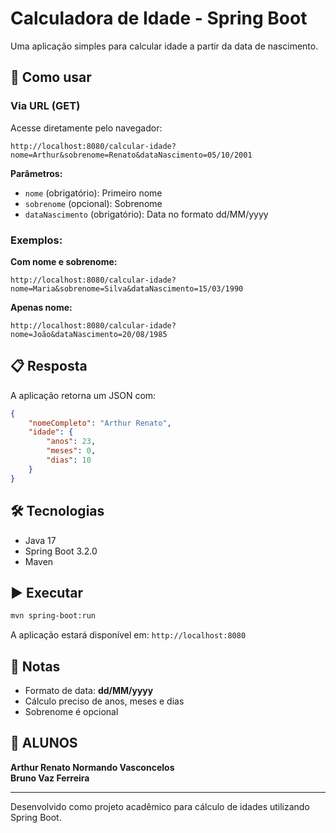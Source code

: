 # Calculadora de Idade - Spring Boot

Uma aplicação simples para calcular idade a partir da data de nascimento.

## 🚀 Como usar

### Via URL (GET)
Acesse diretamente pelo navegador:

```
http://localhost:8080/calcular-idade?nome=Arthur&sobrenome=Renato&dataNascimento=05/10/2001
```

**Parâmetros:**
- `nome` (obrigatório): Primeiro nome
- `sobrenome` (opcional): Sobrenome
- `dataNascimento` (obrigatório): Data no formato dd/MM/yyyy

### Exemplos:

**Com nome e sobrenome:**
```
http://localhost:8080/calcular-idade?nome=Maria&sobrenome=Silva&dataNascimento=15/03/1990
```

**Apenas nome:**
```
http://localhost:8080/calcular-idade?nome=João&dataNascimento=20/08/1985
```

## 📋 Resposta

A aplicação retorna um JSON com:
```json
{
    "nomeCompleto": "Arthur Renato",
    "idade": {
        "anos": 23,
        "meses": 0,
        "dias": 10
    }
}
```

## 🛠 Tecnologias

- Java 17
- Spring Boot 3.2.0
- Maven

## ▶️ Executar

```bash
mvn spring-boot:run
```

A aplicação estará disponível em: `http://localhost:8080`

## 📝 Notas

- Formato de data: **dd/MM/yyyy**
- Cálculo preciso de anos, meses e dias
- Sobrenome é opcional

## 👥 ALUNOS

**Arthur Renato Normando Vasconcelos**  
**Bruno Vaz Ferreira**

---

Desenvolvido como projeto acadêmico para cálculo de idades utilizando Spring Boot.